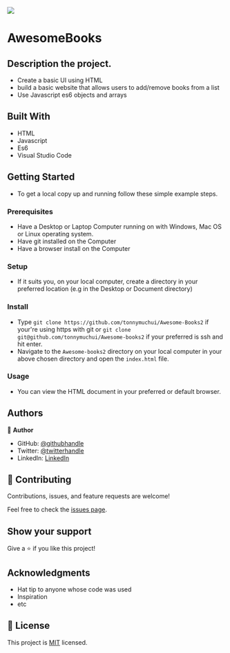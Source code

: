 ![](https://img.shields.io/badge/Microverse-blueviolet)

# AwesomeBooks

## Description the project.
- Create a basic UI using HTML
- build a basic website that allows users to add/remove books from a list
- Use Javascript es6 objects and arrays

## Built With

- HTML
- Javascript
- Es6
- Visual Studio Code

## Getting Started

- To get a local copy up and running follow these simple example steps.

### Prerequisites
- Have a Desktop or Laptop Computer running on with Windows, Mac OS or Linux operating system.
- Have git installed on the Computer
- Have a browser install on the Computer
### Setup
- If it suits you, on your local computer, create a directory in your preferred location (e.g in the Desktop or Document directory)
### Install
- Type `git clone https://github.com/tonnymuchui/Awesome-Books2` if your're using https with git or `git clone git@github.com/tonnymuchui/Awesome-books2` if your preferred is ssh and hit enter.
- Navigate to the `Awesome-books2` directory on your local computer in your above chosen directory and open the `index.html` file.
### Usage
- You can view the HTML document in your preferred or default browser.
## Authors

👤 **Author**

- GitHub: [@githubhandle](https://github.com/tonnymuchui)
- Twitter: [@twitterhandle](https://twitter.com/tonnymuchui2)
- LinkedIn: [LinkedIn](https://www.linkedin.com/in/tonny-muchui-murungi-9b549a174/)

## 🤝 Contributing

Contributions, issues, and feature requests are welcome!

Feel free to check the [issues page](../../issues/).

## Show your support

Give a ⭐️ if you like this project!

## Acknowledgments

- Hat tip to anyone whose code was used
- Inspiration
- etc

## 📝 License

This project is [MIT](./LICENSE.MD) licensed.
